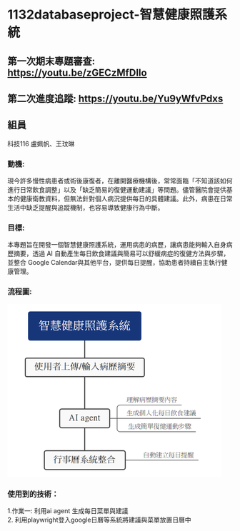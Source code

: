 # 1132databaseproject-智慧健康照護系統
## 第一次期末專題審查: https://youtu.be/zGECzMfDIlo
## 第二次進度追蹤: https://youtu.be/Yu9yWfvPdxs
## 組員
科技116 盧姵帆、王玟晽
### 動機:
現今許多慢性病患者或術後康復者，在離開醫療機構後，常常面臨「不知道該如何進行日常飲食調整」以及「缺乏簡易的復健運動建議」等問題。儘管醫院會提供基本的健康衛教資料，但無法針對個人病況提供每日的具體建議。此外，病患在日常生活中缺乏提醒與追蹤機制，也容易導致健康行為中斷。
### 目標:
本專題旨在開發一個智慧健康照護系統，運用病患的病歷，讓病患能夠輸入自身病歷摘要，透過 AI 自動產生每日飲食建議與簡易可以舒緩病症的復健方法與步驟，並整合 Google Calendar與其他平台，提供每日提醒，協助患者持續自主執行健康管理。
### 流程圖:
![圖片描述](imageforproject/image01.png)
### 使用到的技術：
1.作業一: 利用ai agent 生成每日菜單與建議\
2. 利用playwright登入google日曆等系統將建議與菜單放置日曆中


